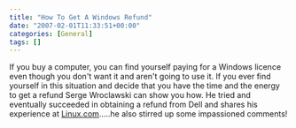 ```yaml
---
title: "How To Get A Windows Refund"
date: "2007-02-01T11:33:51+00:00"
categories: [General]
tags: []
---
```


If you buy a computer, you can find yourself paying for a Windows licence even though you don't want it and aren't going to use it. If you ever find yourself in this situation and decide that you have the time and the energy to get a refund Serge Wroclawski can show you how. He tried and eventually succeeded in obtaining a refund from Dell and shares his experience at <a href="http://www.linux.com/article.pl?sid=07/01/03/227237"> Linux.com</a>.....he also stirred up some impassioned comments!
